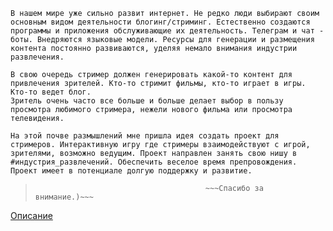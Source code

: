 	В нашем мире уже сильно развит интернет. Не редко люди выбирают своим основным видом деятельности блогинг/стриминг. Естественно создаются программы и приложения обслуживающие их деятельность. Телеграм и чат - боты. Внедряются языковые модели. Ресурсы для генерации и размещения контента постоянно развиваются, уделяя немало внимания индустрии развлечения. 

	В свою очередь стример должен генерировать какой-то контент для привлечения зрителей. Кто-то стримит фильмы, кто-то играет в игры. Кто-то ведет блог.
	Зритель очень часто все больше и больше делает выбор в пользу просмотра любимого стримера, нежели нового фильма или просмотра телевидения.
	
	На этой почве размышлений мне пришла идея создать проект для стримеров. Интерактивную игру где стримеры взаимодействуют с игрой, зрителями, возможно ведущим. Проект направлен занять свою нишу в #индустрия_развлечений. Обеспечить веселое время препровождения. Проект имеет в потенциале долгую поддержку и развитие.

>											~~~Спасибо за внимание.)~~~

[Описание](readme/Описание)
